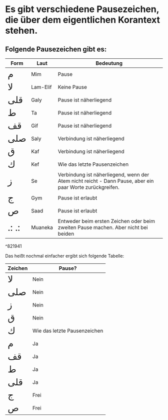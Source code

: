 # Es gibt verschiedene Pausezeichen, die über dem eigentlichen Korantext stehen.
## Folgende Pausezeichen gibt es:

| Form | Laut | Bedeutung |
| --- | --- | --- |
| <span style="font-size: 22pt">م</span> | Mim | Pause |
| <span style="font-size: 22pt">ﻻ</span> | Lam-Elif | Keine Pause |
| <span style="font-size: 22pt">قلى</span> | Galy | Pause ist näherliegend |
| <span style="font-size: 22pt">ط</span> | Ta | Pause ist näherliegend |
| <span style="font-size: 22pt">ﻗﻒ</span> | Gif | Pause ist näherliegend |
| <span style="font-size: 22pt">صلى</span> | Saly | Verbindung ist näherliegend |
| <span style="font-size: 22pt">ق</span> | Kaf | Verbindung ist näherliegend |
| <span style="font-size: 22pt">ك</span> | Kef | Wie das letzte Pausenzeichen |
| <span style="font-size: 22pt">ز</span> | Se | Verbindung ist näherliegend, wenn der Atem nicht reicht - Dann Pause, aber ein paar Worte zurückgreifen. |
| <span style="font-size: 22pt">ج</span> | Gym | Pause ist erlaubt |
| <span style="font-size: 22pt">ص</span> | Saad | Pause ist erlaubt |
| <span style="font-size: 22pt">.: .:</span> | Muaneka | Entweder beim ersten Zeichen oder beim zweiten Pause machen. Aber nicht bei beiden |

^821941

Das heißt nochmal einfacher ergibt sich folgende Tabelle:

| Zeichen | Pause? |
| --- | --- |
| <span style="font-size: 22pt">ﻻ</span> | Nein |
| <span style="font-size: 22pt">صلى</span> | Nein |
| <span style="font-size: 22pt">ز</span> | Nein |
| <span style="font-size: 22pt">ق</span> | Nein |
| <span style="font-size: 22pt">ك</span> | Wie das letzte Pausenzeichen |
| <span style="font-size: 22pt">م</span> | Ja |
| <span style="font-size: 22pt">ﻗﻒ</span> | Ja |
| <span style="font-size: 22pt">ط</span> | Ja |
| <span style="font-size: 22pt">قلى</span> | Ja |
| <span style="font-size: 22pt">ج</span> | Frei |
| <span style="font-size: 22pt">ص</span> | Frei |
